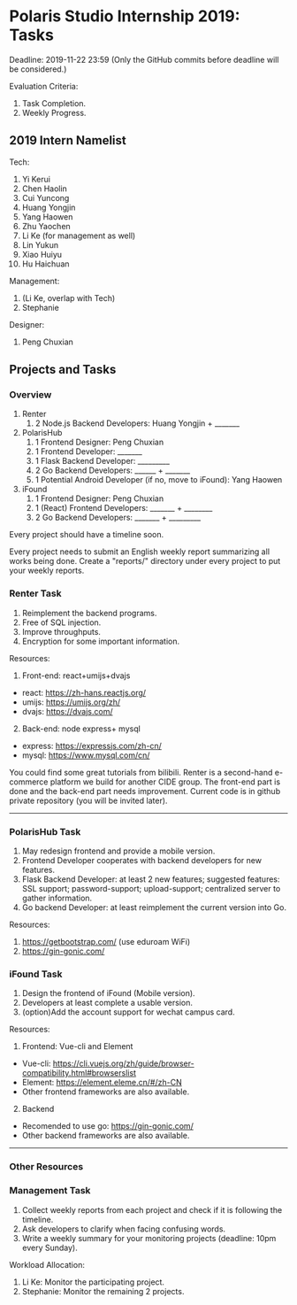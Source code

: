# Polaris Studio Internship 2019: Tasks

Deadline: 2019-11-22 23:59 (Only the GitHub commits before deadline will be considered.)

Evaluation Criteria:

1. Task Completion.
2. Weekly Progress.

## 2019 Intern Namelist

Tech:

1. Yi Kerui
2. Chen Haolin
3. Cui Yuncong
4. Huang Yongjin
5. Yang Haowen
6. Zhu Yaochen
7. Li Ke (for management as well)
8. Lin Yukun
9. Xiao Huiyu
10. Hu Haichuan

Management:

1. (Li Ke, overlap with Tech)
2. Stephanie

Designer:

1. Peng Chuxian

## Projects and Tasks

### Overview

1. Renter
   1. 2 Node.js Backend Developers: Huang Yongjin + _______
2. PolarisHub
   1. 1 Frontend Designer: Peng Chuxian
   2. 1 Frontend Developer: _______
   3. 1 Flask Backend Developer: _________
   4. 2 Go Backend Developers: ______ + _______
   5. 1 Potential Android Developer (if no, move to iFound): Yang Haowen
3. iFound
   1. 1 Frontend Designer: Peng Chuxian
   2. 1 (React) Frontend Developers: _______ + ________
   3. 2 Go Backend Developers: _______ + _________

Every project should have a timeline soon.

Every project needs to submit an English weekly report summarizing all works being done. Create a "reports/" directory under every project to put your weekly reports.

### Renter Task

1. Reimplement the backend programs.
2. Free of SQL injection.
3. Improve throughputs.
4. Encryption for some important information.

Resources:
1. Front-end: react+umijs+dvajs
- react: https://zh-hans.reactjs.org/
- umijs: https://umijs.org/zh/
- dvajs: https://dvajs.com/
2. Back-end: node express+ mysql
- express: https://expressjs.com/zh-cn/
- mysql: https://www.mysql.com/cn/

You could find some great tutorials from bilibili.
Renter is a second-hand e-commerce platform we build for another CIDE group. The front-end part is done and the back-end part needs improvement. Current code is in github private repository (you will be invited later).
_____________


### PolarisHub Task

1. May redesign frontend and provide a mobile version.
2. Frontend Developer cooperates with backend developers for new features.
3. Flask Backend Developer: at least 2 new features; suggested features: SSL support; password-support; upload-support; centralized server to gather information.
4. Go backend Developer: at least reimplement the current version into Go.

Resources:
1. https://getbootstrap.com/ (use eduroam WiFi)
2. https://gin-gonic.com/


### iFound Task

1. Design the frontend of iFound (Mobile version).
2. Developers at least complete a usable version.
3. (option)Add the account support for wechat campus card.

Resources:
1. Frontend: Vue-cli and Element
- Vue-cli: https://cli.vuejs.org/zh/guide/browser-compatibility.html#browserslist
- Element: https://element.eleme.cn/#/zh-CN
- Other frontend frameworks are also available.
2. Backend
- Recomended to use go: https://gin-gonic.com/
- Other backend frameworks are also available.
____________

### Other Resources


### Management Task

1. Collect weekly reports from each project and check if it is following the timeline.
2. Ask developers to clarify when facing confusing words.
3. Write a weekly summary for your monitoring projects (deadline: 10pm every Sunday).

Workload Allocation:

1. Li Ke: Monitor the participating project.
2. Stephanie: Monitor the remaining 2 projects.
